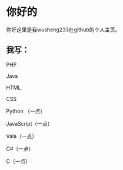 # 你好的
你好这里是我wusheng233在github的个人主页。
## 我写：
PHP

Java

HTML

CSS

Python （一点）

JavaScript（一点）

Vala（一点）

C#（一点）

C（一点）
